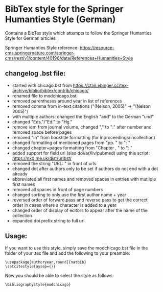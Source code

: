 # BibTex style for the Springer Humanties Style (German)

Contains a BibTex style which attempts to follow the Springer Humanties Style for German articles.

Springer Humanties Style reference: https://resource-cms.springernature.com/springer-cms/rest/v1/content/40196/data/References+Humanities+Style

## changelog .bst file:
- started with chicago.bst from https://ctan.ebinger.cc/tex-archive/biblio/bibtex/contrib/chicago/
- renamed file to modchicago.bst
- removed parentheses around year in list of references
- removed comma from in-text citations ("(Nelson, 2005)" -> "(Nelson 2005)")
- with multiple authors: changed the English "and" to the German "und"
- changed "Eds."/"Ed." to "Hg."
- remove \em from journal volume, changed "," to ":" after number and removed space before pages
- removed "In" from booktitle formatting (for inproceedings/incollection)
- changed formatting of mentioned pages from "pp. " to ": "
- changed chapter+pages formatting from "Chapter <number>, <pages>" to "<number>: <pages>"
- added support for field url (also doi/arXiv/pubmed) using this script: https://nxg.me.uk/dist/urlbst/
- removed the string "URL: " in front of urls
- changed dot after authors only to be set if authors do not end with a dot already
- abbreviated all first names and removed spaces in entries with mutliple first names
- removed all spaces in front of page numbers
- changed sorting to only use the first author name + year
- reversed order of forward.pass and reverse.pass to get the correct order in cases where a character is added to a year
- changed order of display of editors to appear after the name of the collection
- expanded doi prefix string to full url

## Usage:
If you want to use this style, simply save the modchicago.bst file in the folder of your .tex file and add the following to your preamble:
```
\usepackage[authoryear,round]{natbib}
\setcitestyle{aysep={}}
```

Now you should be able to select the style as follows:
```
\bibliographystyle{modchicago}
```
